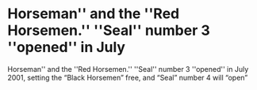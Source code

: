# Horseman'' and the ''Red Horsemen.'' ''Seal'' number 3 ''opened'' in July

Horseman'' and the ''Red Horsemen.'' ''Seal'' number 3 ''opened'' in July
2001, setting the “Black Horsemen” free, and “Seal” number 4 will “open”